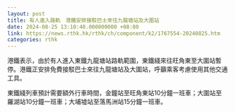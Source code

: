 ```yaml
---
layout: post
title: 有人進入路軌　港鐵安排接駁巴士來往九龍塘站及大圍站
date: 2024-08-25 13:10:40.000000000 +08:00
link: https://news.rthk.hk/rthk/ch/component/k2/1767554-20240825.htm
categories: rthk
---
```


港鐵表示，由於有人進入東鐵九龍塘站路軌範圍，東鐵綫來往旺角東至大圍站暫停。港鐵正安排免費接駁巴士來往九龍塘站及大圍站，呼籲乘客考慮使用其他交通工具。

東鐵綫列車預計需要額外行車時間，金鐘站至旺角東站10分鐘一班車；大圍站至羅湖站10分鐘一班車；大埔墟站至落馬洲站15分鐘一班車。
